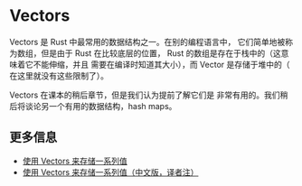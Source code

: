 # Vectors

Vectors 是 Rust 中最常用的数据结构之一。在别的编程语言中，
它们简单地被称为数组，但是由于 Rust 在比较底层的位置，
Rust 的数组是存在于栈中的（这意味着它不能伸缩，并且
需要在编译时知道其大小），而 Vector 是存储于堆中的（
在这里就没有这些限制了）。

Vectors 在课本的稍后章节，但是我们认为提前了解它们是
非常有用的。我们稍后将谈论另一个有用的数据结构，hash maps。

## 更多信息

- [使用 Vectors 来存储一系列值](https://doc.rust-lang.org/stable/book/ch08-01-vectors.html)
- [使用 Vectors 来存储一系列值（中文版，译者注）](https://rustwiki.org/zh-CN/book/ch08-01-vectors.html)
